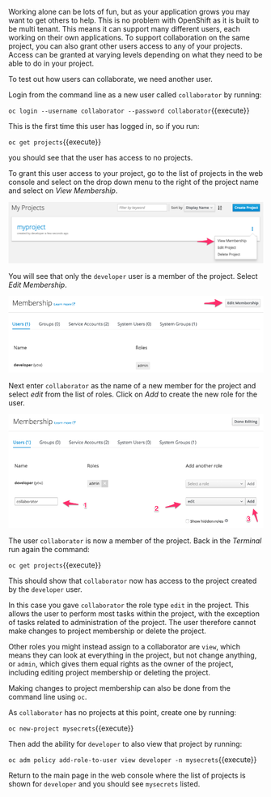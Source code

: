 Working alone can be lots of fun, but as your application grows you may want to get others to help. This is no problem with OpenShift as it is built to be multi tenant. This means it can support many different users, each working on their own applications. To support collaboration on the same project, you can also grant other users access to any of your projects. Access can be granted at varying levels depending on what they need to be able to do in your project.

To test out how users can collaborate, we need another user.

Login from the command line as a new user called ``collaborator`` by running:

``oc login --username collaborator --password collaborator``{{execute}}

This is the first time this user has logged in, so if you run:

``oc get projects``{{execute}}

you should see that the user has access to no projects.

To grant this user access to your project, go to the list of projects in the web console and select on the drop down menu to the right of the project name and select on _View Membership_.

![View Project Membership](../../assets/introduction/cluster-access-36/03-view-project-membership.png)

You will see that only the ``developer`` user is a member of the project. Select _Edit Membership_.

![Edit Project Membership](../../assets/introduction/cluster-access-36/03-edit-project-membership.png)

Next enter ``collaborator`` as the name of a new member for the project and select _edit_ from the list of roles. Click on _Add_ to create the new role for the user.

![Add Member to Project](../../assets/introduction/cluster-access-36/03-add-member-to-project.png)

The user ``collaborator`` is now a member of the project. Back in the _Terminal_ run again the command:

``oc get projects``{{execute}}

This should show that ``collaborator`` now has access to the project created by the ``developer`` user.

In this case you gave ``collaborator`` the role type ``edit`` in the project. This allows the user to perform most tasks within the project, with the exception of tasks related to administration of the project. The user therefore cannot make changes to project membership or delete the project.

Other roles you might instead assign to a collaborator are ``view``, which means they can look at everything in the project, but not change anything, or ``admin``, which gives them equal rights as the owner of the project, including editing project membership or deleting the project.

Making changes to project membership can also be done from the command line using ``oc``.

As ``collaborator`` has no projects at this point, create one by running:

``oc new-project mysecrets``{{execute}}

Then add the ability for ``developer`` to also view that project by running:

``oc adm policy add-role-to-user view developer -n mysecrets``{{execute}}

Return to the main page in the web console where the list of projects is shown for ``developer`` and you should
see ``mysecrets`` listed.
